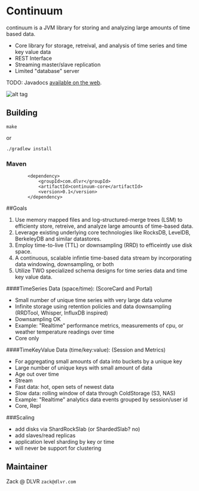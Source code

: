 # Continuum

continuum is a JVM library for storing and analyzing large amounts of time based data.

 - Core library for storage, retreival, and analysis of time series and time key value data
 - REST Interface
 - Streaming master/slave replication
 - Limited "database" server

TODO: Javadocs [available on the web](http://url.com/to/docs).

![alt tag](http://zackbartel.com/incoming/spacetime.png)

## Building

    make
    
 or

    ./gradlew install

### Maven
```
		<dependency>
			<groupId>com.dlvr</groupId>
			<artifactId>continuum-core</artifactId>
			<version>0.1</version>
		</dependency>
```

##Goals
1. Use memory mapped files and log-structured-merge trees (LSM) to efficienty store, retreive, and analyze large amounts of time-based data.
2. Leverage existing underlying core technologies like RocksDB, LevelDB, BerkeleyDB and similar datastores.
3. Employ time-to-live (TTL) or downsampling (RRD) to efficeintly use disk space.
4. A continuous, scalable infintie time-based data stream by incorporating data windowing, downsampling, or both
5. Utilize TWO specialized schema designs for time series data and time key value data.

####TimeSeries Data (space/time): (ScoreCard and Portal)
 - Small number of unique time series with very large data volume
 - Infinite storage using retention policies and data downsampling (RRDTool, Whisper, InfluxDB inspired)
 - Downsampling OK
 - Example: "Realtime" performance metrics, measurements of cpu, or weather temperature readings over time
 - Core only

####TimeKeyValue Data (time/key:value): (Session and Metrics)
 - For aggregating small amounts of data into buckets by a unique key
 - Large number of unique keys with small amount of data
 - Age out over time
 - Stream 
  - Fast data: hot, open sets of newest data
  - Slow data: rolling window of data through ColdStorage (S3, NAS)
 - Example: "Realtime" analytics data events grouped by session/user id
 - Core, Repl

###Scaling
 - add disks via ShardRockSlab (or ShardedSlab? no)
 - add slaves/read replicas
 - application level sharding by key or time
 - will never be support for clustering


## Maintainer
 
Zack @ DLVR `zack@dlvr.com`
